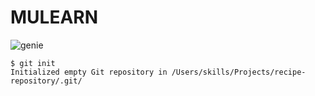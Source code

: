 # MULEARN
![genie](https://github.com/user-attachments/assets/cf430ada-4911-4941-bac8-4c68adb08286)
```
$ git init
Initialized empty Git repository in /Users/skills/Projects/recipe-repository/.git/
```
